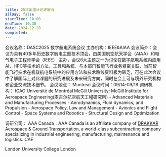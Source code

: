 ```yaml
---
title: 25年出国计划评审会
allDay: false
startTime: 10:00
endTime: 10:30
date: 2024-12-20
completed:
---
```

会议名称：DASC2025 数字航电系统会议
主办机构：IEEE&AIAA
会议简介：会议为具有40多年历史数字航电主题技术顶会，由美国航空航天学会（AIAA）和电气电子工程师学会（IEEE） 主办，会议6大主题之一为讨论在数字航电系统内应用AI，HPC等技术的方法，工具和系统，与本部门智能飞行业务紧密关联，当前智能飞行技术在机载航电系统中的应用方法和技术路线资料极为匮乏，可在此次会议中了解国际上对此课题的研究进展及未来研究方向，同时在会上可与境外研究机构和企业交流技术细节。
会议地点： Montreal
会议时间：09/14-09/18
调研机构：
	ICAO
	Université de Montréal
	McGill University:
		McGill Institute for Aerospace Engineering(麦吉尔航空航天工程研究所)
		- Advanced Materials and Manufacturing Processes
		- Aerodynamics, Fluid dynamics, and Propulsion
		- Aerospace Policy, Law and Management
		- Avionics and Flight Control
		- Space Systems and Robotics
		- Structural Design and Optimization

调研公司：
	AAA Canada：AAA Canada is an affiliate company of [DRAKKAR Aerospace & Ground Transportation](https://drakkar.com/en/outsourcing/manufacturing), a world-class subcontracting company specializing in industrial engineering, manufacturing, maintenance and logistics.
	CAE


London
University College London